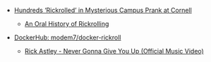 
* [Hundreds ‘Rickrolled’ in Mysterious Campus Prank at Cornell](https://cornellsun.com/2017/11/10/hundreds-rickrolled-in-mysterious-campus-prank-at-cornell/)
  * [An Oral History of Rickrolling](https://getpocket.com/explore/item/an-oral-history-of-rickrolling)

* [DockerHub: modem7/docker-rickroll](https://hub.docker.com/r/modem7/docker-rickroll)
  * [Rick Astley - Never Gonna Give You Up (Official Music Video)](https://www.youtube.com/watch?v=dQw4w9WgXcQ)
